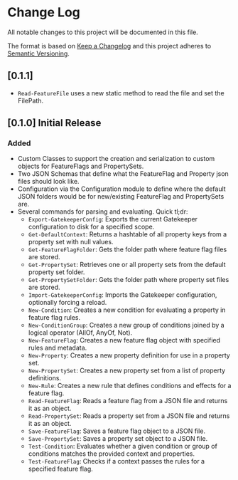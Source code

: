 # Change Log

All notable changes to this project will be documented in this file.

The format is based on [Keep a Changelog](http://keepachangelog.com/)
and this project adheres to [Semantic Versioning](http://semver.org/).

## [0.1.1]

- `Read-FeatureFile` uses a new static method to read the file and set the
  FilePath.

## [0.1.0] Initial Release

### Added

- Custom Classes to support the creation and serialization to custom objects for
  FeatureFlags and PropertySets.
- Two JSON Schemas that define what the FeatureFlag and Property json files
  should look like.
- Configuration via the Configuration module to define where the default JSON
  folders would be for new/existing FeatureFlag and PropertySets are.
- Several commands for parsing and evaluating. Quick tl;dr:
  - `Export-GatekeeperConfig`: Exports the current Gatekeeper configuration to
    disk for a specified scope.
  - `Get-DefaultContext`: Returns a hashtable of all property keys from a
    property set with null values.
  - `Get-FeatureFlagFolder`: Gets the folder path where feature flag files are
    stored.
  - `Get-PropertySet`: Retrieves one or all property sets from the default
    property set folder.
  - `Get-PropertySetFolder`: Gets the folder path where property set files are
    stored.
  - `Import-GatekeeperConfig`: Imports the Gatekeeper configuration, optionally
    forcing a reload.
  - `New-Condition`: Creates a new condition for evaluating a property in
    feature flag rules.
  - `New-ConditionGroup`: Creates a new group of conditions joined by a logical
    operator (AllOf, AnyOf, Not).
  - `New-FeatureFlag`: Creates a new feature flag object with specified rules
    and metadata.
  - `New-Property`: Creates a new property definition for use in a property set.
  - `New-PropertySet`: Creates a new property set from a list of property
    definitions.
  - `New-Rule`: Creates a new rule that defines conditions and effects for a
    feature flag.
  - `Read-FeatureFlag`: Reads a feature flag from a JSON file and returns it as
    an object.
  - `Read-PropertySet`: Reads a property set from a JSON file and returns it as
    an object.
  - `Save-FeatureFlag`: Saves a feature flag object to a JSON file.
  - `Save-PropertySet`: Saves a property set object to a JSON file.
  - `Test-Condition`: Evaluates whether a given condition or group of conditions
    matches the provided context and properties.
  - `Test-FeatureFlag`: Checks if a context passes the rules for a specified
    feature flag.
